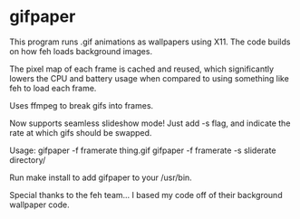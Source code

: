 # gifpaper

This program runs .gif animations as wallpapers using X11. The code builds on how
feh loads background images.

The pixel map of each frame is cached and reused, which significantly lowers the
CPU and battery usage when compared to using something like feh to load each frame.

Uses ffmpeg to break gifs into frames. 

Now supports seamless slideshow mode! Just add -s flag, and indicate the rate at which gifs should be swapped.

Usage: gifpaper -f framerate thing.gif
gifpaper -f framerate -s sliderate directory/

Run make install to add gifpaper to your /usr/bin.

Special thanks to the feh team... I based my code off of their background wallpaper code.
